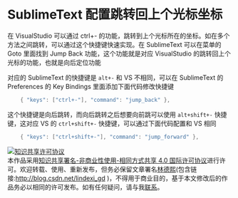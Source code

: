 
# SublimeText 配置跳转回上个光标坐标

在 VisualStudio 可以通过 ctrl+- 的功能，跳转到上个光标所在的坐标。如在多个方法之间跳转，可以通过这个快捷键快速实现。在 SublimeText 可以在菜单的 Goto 里面找到 Jump Back 功能，这个功能就是对应 VisualStudio 的跳转回上个光标的功能，也就是向后定位功能

<!--more-->


<!-- CreateTime:5/9/2020 10:40:11 AM -->

<!-- 发布 -->

对应的 SublimeText 的快捷键是 `alt+-` 和 VS 不相同，可以在 SublimeText 的 Preferences 的 Key Bindings 里面添加下面代码修改快捷键

```csharp
    { "keys": ["ctrl+-"], "command": "jump_back" },
```

这个快捷键是向后跳转，而向后跳转之后想要向前跳可以使用 `alt+shift+-` 快捷键，这对应 VS 的 `ctrl+shift+-` 快捷键，可以通过下面代码配置和 VS 相同

```csharp
    { "keys": ["ctrl+shift+-"], "command": "jump_forward" },
```





<a rel="license" href="http://creativecommons.org/licenses/by-nc-sa/4.0/"><img alt="知识共享许可协议" style="border-width:0" src="https://licensebuttons.net/l/by-nc-sa/4.0/88x31.png" /></a><br />本作品采用<a rel="license" href="http://creativecommons.org/licenses/by-nc-sa/4.0/">知识共享署名-非商业性使用-相同方式共享 4.0 国际许可协议</a>进行许可。欢迎转载、使用、重新发布，但务必保留文章署名[林德熙](http://blog.csdn.net/lindexi_gd)(包含链接:http://blog.csdn.net/lindexi_gd )，不得用于商业目的，基于本文修改后的作品务必以相同的许可发布。如有任何疑问，请与我[联系](mailto:lindexi_gd@163.com)。